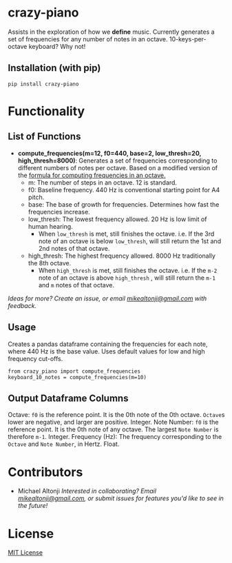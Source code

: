 
crazy-piano
===========
Assists in the exploration of how we **define** music. Currently generates a set of frequencies for any number of notes in an octave. 10-keys-per-octave keyboard? Why not!

Installation (with pip)
-----------------------
`pip install crazy-piano`

Functionality
==============

List of Functions
-------------------------------------------------
 - **compute_frequencies(m=12, f0=440, base=2, low_thresh=20, high_thresh=8000)**: Generates a set of frequencies corresponding to different numbers of notes per octave. Based on a modified version of the [formula for computing frequencies in an octave.](https://pages.mtu.edu/~suits/NoteFreqCalcs.html) 
	 -  m: The number of steps in an octave. 12 is standard.
	 - f0: Baseline frequency. 440 Hz is conventional starting point for A4 pitch.
	 - base: The base of growth for frequencies. Determines how fast the frequencies increase.
	 - low_thresh: The lowest frequency allowed. 20 Hz is low limit of human hearing.
		 - When `low_thresh` is met, still finishes the octave. i.e. If the 3rd note of an octave is below `low_thresh`, will still return the 1st and 2nd notes of that octave.
	 - high_thresh: The highest frequency allowed. 8000 Hz traditionally the 8th octave.
		 - When `high_thresh` is met, still finishes the octave. i.e. If the `m-2` note of an octave is above `high_thresh` , will still return the `m-1` and `m` notes of that octave.

*Ideas for more? Create an issue, or email mikealtonji@gmail.com with feedback.*

Usage
-------------------------------------------------
Creates a pandas dataframe containing the frequencies for each note, where 440 Hz is the base value. Uses default values for low and high frequency cut-offs.
```
from crazy_piano import compute_frequencies
keyboard_10_notes = compute_frequencies(m=10)
```
Output Dataframe Columns
-------------------------------------------------

Octave: `f0` is the reference point. It is the 0th note of the 0th octave. `Octave`s lower are negative, and larger are positive. Integer.
Note Number: `f0` is the reference point. It is the 0th note of any octave. The largest `Note Number` is therefore `m-1`. Integer.
Frequency (Hz): The frequency corresponding to the `Octave` and `Note Number`, in Hertz. Float.

Contributors
============
* Michael Altonji
*Interested in collaborating? Email mikealtonji@gmail.com, or submit issues for features you'd like to see in the future!*

License
=======
[MIT License](https://opensource.org/licenses/MIT)

